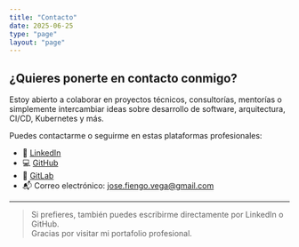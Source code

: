 ```yaml
---
title: "Contacto"
date: 2025-06-25
type: "page"
layout: "page"
---
```


## ¿Quieres ponerte en contacto conmigo?

Estoy abierto a colaborar en proyectos técnicos, consultorías, mentorías o simplemente intercambiar ideas sobre desarrollo de software, arquitectura, CI/CD, Kubernetes y más.

Puedes contactarme o seguirme en estas plataformas profesionales:

- 🔗 [LinkedIn](https://www.linkedin.com/in/jos%C3%A9-alejandro-fiengo-vega-383560165/)
- 💻 [GitHub](https://github.com/alefiengo)
- 📁 [GitLab](https://gitlab.com/alefiengo)
- 📬 Correo electrónico: [jose.fiengo.vega@gmail.com](mailto:jose.fiengo.vega@gmail.com)

---

> Si prefieres, también puedes escribirme directamente por LinkedIn o GitHub.  
> Gracias por visitar mi portafolio profesional.
